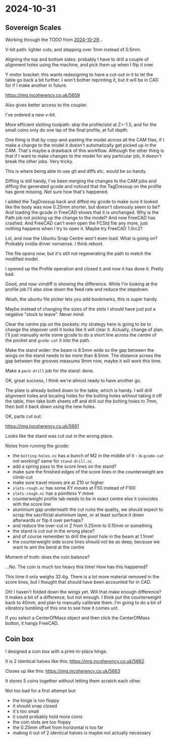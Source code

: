 # 2024-10-31

## Sovereign Scales

Working through the TODO from [2024-10-29](20241029.md)...

V-bit path: lighter cuts, and stepping over 1mm instead of 0.5mm.

Aligning the top and bottom sides: probably I have to drill a couple of alignment holes using the machine,
and pick them up when I flip it over.

Y motor bracket: this wants redesigning to have a cut-out in it to let the table go back a bit further. I won't
bother reprinting it, but it will be in CAD for if I make another in future.

https://img.incoherency.co.uk/5659

Also gives better access to the coupler.

I've ordered a new v-bit.

More efficient slotting toolpath: skip the profile/slot at Z=-1.5, and for the small coins only do one lap of the final profile, at full depth.

One thing is that by copy-and-pasting the model across all the CAM files, if I make a change to the model it doesn't automatically get picked up in the CAM. That's maybe a drawback of this workflow. Although the other thing is
that if I want to make changes to the model for any particular job, it doesn't break the other jobs. Very tricky.

This is where being able to use git and diffs etc. would be so handy.

Diffing is still handy, I've been merging the changes to the CAM jobs and diffing the generated gcode and
noticed that the TagDressup on the profile has gone missing. Not sure how that's happened.

I added the TagDressup back and diffed my gcode to make sure it looked like the body was now 0.25mm shorter,
but doesn't obviously seem to be? And loading the gcode in FreeCAD shows that it is unchanged. Why is the
Path job not picking up the change to the model? And now FreeCAD has crashed. And FreeCAD can't even
open the FCStd file any more, just nothing happens when I try to open it. Maybe try FreeCAD 1.0rc2?

Lol, and now the Ubuntu Snap Centre won't even load. What is going on? Probably nvidia driver nonsense.
I think reboot.

The file opens now, but it's still not regenerating the path to match the modified model.

I opened up the Profile operation and closed it and now it has done it. Pretty bad.

Good, and now vimdiff is showing the difference. While I'm looking at the profile job I'll also
slow down the feed rate and reduce the stepdown.

Woah, the ubuntu file picker lets you add bookmarks, this is super handy.

Maybe instead of changing the sizes of the slots I should have just put a negative "stock to leave".
Never mind.

Clear the centre pip on the pockets: my strategy here is going to be to change the stepover until it looks like it will clear it. Actually, change of plan. I'll just manually write some gcode to
do a short line across the centre of the pocket and `gcode-cat` it into the path.

Make the stand wider: the beam is 8.5mm wide so the gap between the wings on the stand needs
to be more than 8.5mm. The distance across the gap between the grooves measures 9mm now, maybe
it will work this time.

Make a `peck-drill` job for the stand: done.

OK, great success, I think we're almost ready to have another go.

The plate is already bolted down to the table, which is handy. I will drill alignment holes
and locating holes for the bolting holes without taking it off the table, then take both
sheets off and drill out the bolting holes to 7mm, then bolt it back down using the new holes.

OK, parts cut out:

https://img.incoherency.co.uk/5661

Looks like the stand was cut out in the wrong place.

Notes from running the gcode:

 * the `bolting-holes.nc` has a bunch of M2 in the middle of it - is `gcode-cat` not working? same for `stand-drill.nc`
 * add a spring pass to the score lines on the stand?
 * make sure the finished edges of the score lines in the counterweight are climb-cut
 * make sure travel moves are at Z10 or higher
 * `slots-rough.nc` has some XY moves at F50 instead of F100
 * `slots-rough.nc` has a pointless Y move
 * counterweight profile tab needs to be in exact centre else it coincides with the score line
 * aluminium gap underneath the cut ruins the quality, we should expect to scrap the sacrificial aluminium layer, or at least surface it down afterwards or flip it over perhaps?
 * and reduce the over-cut in Z from 0.25mm to 0.15mm or something
 * the stand is cut out in the wrong place?
 * and of course remember to drill the pivot hole in the beam at 1.1mm!
 * the counterweight side score lines should not be as deep, because we want to aim the bend at the centre

Moment of truth: does the coin balance?

...No. The coin is much too heavy this time! How has this happened?

This time it only weighs 32.4g. There is a lot more material removed in the score lines,
but I thought that should have been accounted for in CAD.

Oh! I haven't folded down the wings yet. Will that make enough difference? It makes a bit
of a difference, but not enough. I think put the counterweight back to 40mm, and
plan to manually calibrate them. I'm going to do a bit of vibratory tumbling of this one to
see how it comes uot.

If you select a CenterOfMass object and then click the CenterOfMass button, it hangs
FreeCAD.

## Coin box

I designed a coin box with a print-in-place hinge.

It is 2 identical halves like this: https://img.incoherency.co.uk/5662

Closes up like this: https://img.incoherency.co.uk/5663

It stores 5 coins together without letting them scratch each other.

Not too bad for a first attempt but:

 * the hinge is too floppy
 * it should snap closed
 * it's too small
 * it could probably hold more coins
 * the coin slots are too floppy
 * the 0.25mm offset from horizontal is too far
 * making it out of 2 identical halves is maybe not actually necessary
